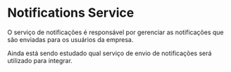 # Notifications Service

O serviço de notificações é responsável por gerenciar as notificações que são enviadas para os usuários da empresa.

Ainda está sendo estudado qual serviço de envio de notificações será utilizado para integrar.
